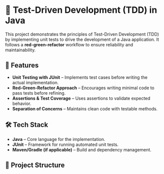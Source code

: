# 🧪 Test-Driven Development (TDD) in Java  

This project demonstrates the principles of Test-Driven Development (TDD) by implementing unit tests to drive the development of a Java application. It follows a **red-green-refactor** workflow to ensure reliability and maintainability.  

## 📌 Features  

- **Unit Testing with JUnit** – Implements test cases before writing the actual implementation.  
- **Red-Green-Refactor Approach** – Encourages writing minimal code to pass tests before refining.  
- **Assertions & Test Coverage** – Uses assertions to validate expected behavior.  
- **Separation of Concerns** – Maintains clean code with testable methods.  

## 🛠️ Tech Stack  

- **Java** – Core language for the implementation.  
- **JUnit** – Framework for running automated unit tests.  
- **Maven/Gradle (if applicable)** – Build and dependency management.  

## 📂 Project Structure  
